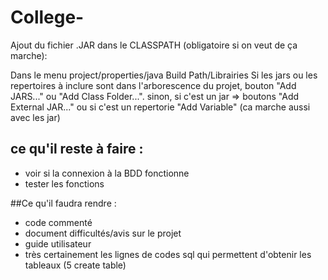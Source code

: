 # College-

Ajout du fichier .JAR dans le CLASSPATH (obligatoire si on veut de ça marche):

Dans le menu project/properties/java Build Path/Librairies Si les jars ou les repertoires à inclure sont dans l'arborescence du projet, bouton "Add JARS..." ou "Add Class Folder...". sinon, si c'est un jar => boutons "Add External JAR..." ou si c'est un repertorie "Add Variable" (ca marche aussi avec les jar)

## ce qu'il reste à faire : 
* voir si la connexion à la BDD fonctionne
* tester les fonctions

##Ce qu'il faudra rendre : 
* code commenté
* document difficultés/avis sur le projet
* guide utilisateur
* très certainement les lignes de codes sql qui permettent d'obtenir les tableaux (5 create table)
